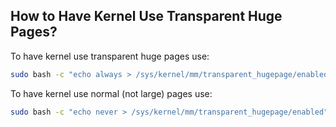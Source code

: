 ## **How to Have Kernel Use Transparent Huge Pages?**

To have kernel use transparent huge pages use:
```bash
sudo bash -c "echo always > /sys/kernel/mm/transparent_hugepage/enabled"
```

To have kernel use normal (not large) pages use:
```bash
sudo bash -c "echo never > /sys/kernel/mm/transparent_hugepage/enabled"
```
